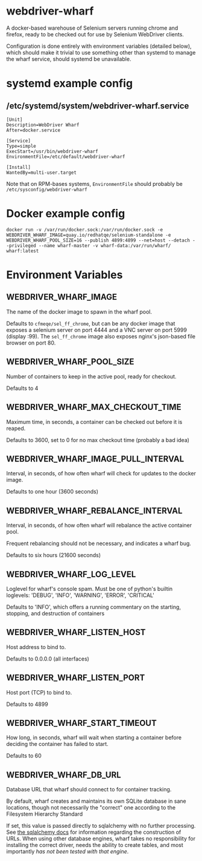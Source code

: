 webdriver-wharf
===============

A docker-based warehouse of Selenium servers running chrome and firefox,
ready to be checked out for use by Selenium WebDriver clients.

Configuration is done entirely with environment variables (detailed below),
which should make it trivial to use something other than systemd to manage
the wharf service, should systemd be unavailable.

systemd example config
======================

/etc/systemd/system/webdriver-wharf.service
-------------------------------------------

```
[Unit]
Description=WebDriver Wharf
After=docker.service

[Service]
Type=simple
ExecStart=/usr/bin/webdriver-wharf
EnvironmentFile=/etc/default/webdriver-wharf

[Install]
WantedBy=multi-user.target
```

Note that on RPM-bases systems, `EnvironmentFile` should probably be
`/etc/sysconfig/webdriver-wharf`


Docker example config
=====================

```
docker run -v /var/run/docker.sock:/var/run/docker.sock -e WEBDRIVER_WHARF_IMAGE=quay.io/redhatqe/selenium-standalone -e WEBDRIVER_WHARF_POOL_SIZE=16 --publish 4899:4899 --net=host --detach --privileged --name wharf-master -v wharf-data:/var/run/wharf/ wharf:latest
```


Environment Variables
=====================

WEBDRIVER_WHARF_IMAGE
---------------------

The name of the docker image to spawn in the wharf pool.

Defaults to `cfmeqe/sel_ff_chrome`, but can be any docker image that exposes a selenium
server on port 4444 and a VNC server on port 5999 (display :99). The `sel_ff_chrome`
image also exposes nginx's json-based file browser on port 80.

WEBDRIVER_WHARF_POOL_SIZE
-------------------------

Number of containers to keep in the active pool, ready for checkout.

Defaults to 4

WEBDRIVER_WHARF_MAX_CHECKOUT_TIME
---------------------------------

Maximum time, in seconds, a container can be checked out before it is reaped.

Defaults to 3600, set to 0 for no max checkout time (probably a bad idea)

WEBDRIVER_WHARF_IMAGE_PULL_INTERVAL
-----------------------------------

Interval, in seconds, of how often wharf will check for updates to the docker image.

Defaults to one hour (3600 seconds)

WEBDRIVER_WHARF_REBALANCE_INTERVAL
----------------------------------

Interval, in seconds, of how often wharf will rebalance the active container pool.

Frequent rebalancing should not be necessary, and indicates a wharf bug.

Defaults to six hours (21600 seconds)

WEBDRIVER_WHARF_LOG_LEVEL
-------------------------

Loglevel for wharf's console spam. Must be one of python's builtin loglevels:
'DEBUG', 'INFO', 'WARNING', 'ERROR', 'CRITICAL'

Defaults to 'INFO', which offers a running commentary on the starting, stopping,
and destruction of containers

WEBDRIVER_WHARF_LISTEN_HOST
---------------------------

Host address to bind to.

Defaults to 0.0.0.0 (all interfaces)

WEBDRIVER_WHARF_LISTEN_PORT
---------------------------

Host port (TCP) to bind to.

Defaults to 4899

WEBDRIVER_WHARF_START_TIMEOUT
-----------------------------

How long, in seconds, wharf will wait when starting a container before deciding
the container has failed to start.

Defaults to 60

WEBDRIVER_WHARF_DB_URL
----------------------

Database URL that wharf should connect to for container tracking.

By default, wharf creates and maintains its own SQLite database in sane locations,
though not necessarily the "correct" one according to the Filesystem Hierarchy Standard

If set, this value is passed directly to sqlalchemy with no further processing.
See [the sqlalchemy docs](http://docs.sqlalchemy.org/en/rel_1_0/core/engines.html#database-urls)
for information regarding the construction of URLs. When using other database engines,
wharf takes no responsibility for installing the correct driver, needs the ability to
create tables, and most importantly *has not been tested with that engine*.
